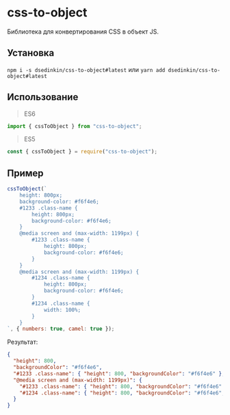 # css-to-object

Библиотека для конвертирования CSS в объект JS.

## Установка

`npm i -s dsedinkin/css-to-object#latest` или `yarn add dsedinkin/css-to-object#latest`

## Использование

> ES6

```js
import { cssToObject } from "css-to-object";
```

> ES5

```js
const { cssToObject } = require("css-to-object");
```

## Пример

```js
cssToObject(`
    height: 800px;
    background-color: #f6f4e6;
    #1233 .class-name {
        height: 800px;
        background-color: #f6f4e6;
    }
    @media screen and (max-width: 1199px) {
        #1233 .class-name {
            height: 800px;
            background-color: #f6f4e6;
        }
    }
    @media screen and (max-width: 1199px) {
        #1234 .class-name {
            height: 800px;
            background-color: #f6f4e6;
        }
        #1234 .class-name {
            width: 100%;
        }
    }
`, { numbers: true, camel: true });
```

Результат:

```JSON
{
  "height": 800,
  "backgroundColor": "#f6f4e6",
  "#1233 .class-name": { "height": 800, "backgroundColor": "#f6f4e6" },
  "@media screen and (max-width: 1199px)": {
    "#1233 .class-name": { "height": 800, "backgroundColor": "#f6f4e6" },
    "#1234 .class-name": { "height": 800, "backgroundColor": "#f6f4e6", "width": 100 }
  }
}
```